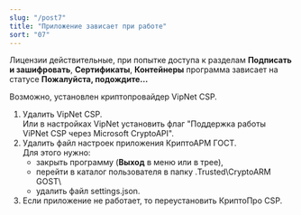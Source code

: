 ```yaml
---
slug: "/post7"
title: "Приложение зависает при работе"
sort: "07"
--- 
```


Лицензии действительные, при попытке доступа к разделам **Подписать и зашифровать**, **Сертификаты**, **Контейнеры** программа зависает на статусе **Пожалуйста, подождите…**

Возможно, установлен криптопровайдер VipNet CSP. 

1. Удалить VipNet CSP.  
   Или в настройках VipNet установить флаг "Поддержка работы ViPNet CSP через Microsoft CryptoAPI".  
2. Удалить файл настроек приложения КриптоАРМ ГОСТ.  
    Для этого нужно:  
	- закрыть программу (**Выход** в меню или в трее),  
	- перейти в каталог пользователя в папку \.Trusted\CryptoARM GOST\ 
	- удалить файл settings.json.
3. Если приложение не работает, то переустановить КриптоПро CSP.

